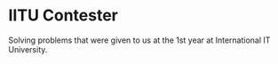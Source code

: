 # IITU Contester
Solving problems that were given to us at the 1st year at International IT University.